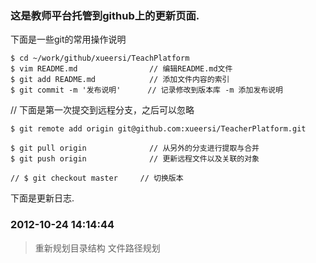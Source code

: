 ### 这是教师平台托管到github上的更新页面.
下面是一些git的常用操作说明

```
$ cd ~/work/github/xueersi/TeachPlatform
$ vim README.md                // 编辑README.md文件
$ git add README.md            // 添加文件内容的索引
$ git commit -m '发布说明'      // 记录修改到版本库 -m 添加发布说明
```
// 下面是第一次提交到远程分支，之后可以忽略
```
$ git remote add origin git@github.com:xueersi/TeacherPlatform.git
```
```
$ git pull origin              // 从另外的分支进行提取与合并
$ git push origin              // 更新远程文件以及关联的对象

```
```
// $ git checkout master     // 切换版本
```

下面是更新日志.

### 2012-10-24 14:14:44 ###
> 重新规划目录结构
> 文件路径规划
